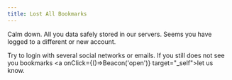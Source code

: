 ```yaml
---
title: Lost All Bookmarks
---
```

Calm down. All you data safely stored in our servers. Seems you have logged to a different or new account.

Try to login with several social networks or emails.
If you still does not see you bookmarks <a onClick={()=>Beacon('open')} target="_self">let us know</a>.